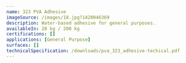 ```yaml
---
name: 323 PVA Adhesive
imageSource: /images/18.jpg?1420046369
description: Water-based adhesive for general purposes.
availableIn: 20 kg / 200 kg
certifications: []
applications: [General Purpose]
surfaces: []
technicalSpecification: /downloads/pva_323_adhesive-techical.pdf
---
```


